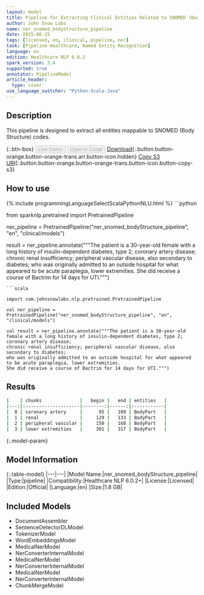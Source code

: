 ```yaml
---
layout: model
title: Pipeline for Extracting Clinical Entities Related to SNOMED (Body Structure) Codes
author: John Snow Labs
name: ner_snomed_bodyStructure_pipeline
date: 2025-06-25
tags: [licensed, en, clinical, pipeline, ner]
task: [Pipeline Healthcare, Named Entity Recognition]
language: en
edition: Healthcare NLP 6.0.2
spark_version: 3.4
supported: true
annotator: PipelineModel
article_header:
  type: cover
use_language_switcher: "Python-Scala-Java"
---
```


## Description

This pipeline is designed to extract all entities mappable to SNOMED (Body Structure) codes.

{:.btn-box}
<button class="button button-orange" disabled>Live Demo</button>
<button class="button button-orange" disabled>Open in Colab</button>
[Download](https://s3.amazonaws.com/auxdata.johnsnowlabs.com/clinical/models/ner_snomed_bodyStructure_pipeline_en_6.0.2_3.4_1750870193859.zip){:.button.button-orange.button-orange-trans.arr.button-icon.hidden}
[Copy S3 URI](s3://auxdata.johnsnowlabs.com/clinical/models/ner_snomed_bodyStructure_pipeline_en_6.0.2_3.4_1750870193859.zip){:.button.button-orange.button-orange-trans.button-icon.button-copy-s3}

## How to use



<div class="tabs-box" markdown="1">
{% include programmingLanguageSelectScalaPythonNLU.html %}
```python

from sparknlp.pretrained import PretrainedPipeline

ner_pipeline = PretrainedPipeline("ner_snomed_bodyStructure_pipeline", "en", "clinical/models")

result = ner_pipeline.annotate("""The patient is a 30-year-old female with a long history of insulin-dependent diabetes, type 2; coronary artery disease; 
chronic renal insufficiency; peripheral vascular disease, also secondary to diabetes; 
who was originally admitted to an outside hospital for what appeared to be acute paraplegia, lower extremities. 
She did receive a course of Bactrim for 14 days for UTI.""")

```
```scala

import com.johnsnowlabs.nlp.pretrained.PretrainedPipeline

val ner_pipeline = PretrainedPipeline("ner_snomed_bodyStructure_pipeline", "en", "clinical/models")

val result = ner_pipeline.annotate("""The patient is a 30-year-old female with a long history of insulin-dependent diabetes, type 2; coronary artery disease; 
chronic renal insufficiency; peripheral vascular disease, also secondary to diabetes; 
who was originally admitted to an outside hospital for what appeared to be acute paraplegia, lower extremities. 
She did receive a course of Bactrim for 14 days for UTI.""")

```
</div>

## Results

```bash
|    | chunks              |   begin |   end | entities   |
|---:|:--------------------|--------:|------:|:-----------|
|  0 | coronary artery     |      95 |   109 | BodyPart   |
|  1 | renal               |     129 |   133 | BodyPart   |
|  2 | peripheral vascular |     150 |   168 | BodyPart   |
|  3 | lower extremities   |     301 |   317 | BodyPart   |
```

{:.model-param}
## Model Information

{:.table-model}
|---|---|
|Model Name:|ner_snomed_bodyStructure_pipeline|
|Type:|pipeline|
|Compatibility:|Healthcare NLP 6.0.2+|
|License:|Licensed|
|Edition:|Official|
|Language:|en|
|Size:|1.8 GB|

## Included Models

- DocumentAssembler
- SentenceDetectorDLModel
- TokenizerModel
- WordEmbeddingsModel
- MedicalNerModel
- NerConverterInternalModel
- MedicalNerModel
- NerConverterInternalModel
- MedicalNerModel
- NerConverterInternalModel
- ChunkMergeModel